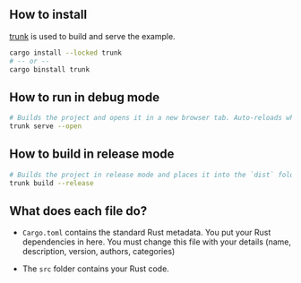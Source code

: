 ## How to install

[trunk](https://trunkrs.dev/) is used to build and serve the example.
```sh
cargo install --locked trunk
# -- or --
cargo binstall trunk
```

## How to run in debug mode

```sh
# Builds the project and opens it in a new browser tab. Auto-reloads when the project changes.
trunk serve --open
```

## How to build in release mode

```sh
# Builds the project in release mode and places it into the `dist` folder.
trunk build --release
```

## What does each file do?

* `Cargo.toml` contains the standard Rust metadata. You put your Rust dependencies in here. You must change this file with your details (name, description, version, authors, categories)

* The `src` folder contains your Rust code.
